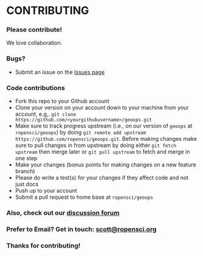 # CONTRIBUTING #

### Please contribute!

We love collaboration.

### Bugs?

* Submit an issue on the [Issues page](https://github.com/ropensci/geoops/issues)

### Code contributions

* Fork this repo to your Github account
* Clone your version on your account down to your machine from your account, e.g,. `git clone https://github.com/<yourgithubusername>/geoops.git`
* Make sure to track progress upstream (i.e., on our version of `geoops` at `ropensci/geoops`) by doing `git remote add upstream https://github.com/ropensci/geoops.git`. Before making changes make sure to pull changes in from upstream by doing either `git fetch upstream` then merge later or `git pull upstream` to fetch and merge in one step
* Make your changes (bonus points for making changes on a new feature branch)
* Please do write a test(s) for your changes if they affect code and not just docs
* Push up to your account
* Submit a pull request to home base at `ropensci/geoops`

### Also, check out our [discussion forum](https://discuss.ropensci.org)

### Prefer to Email? Get in touch: [scott@ropensci.org](mailto:scott@ropensci.org)

### Thanks for contributing!
